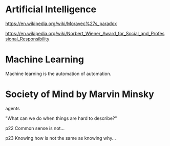 # Artificial Intelligence

<https://en.wikipedia.org/wiki/Moravec%27s_paradox>

<https://en.wikipedia.org/wiki/Norbert_Wiener_Award_for_Social_and_Professional_Responsibility>

# Machine Learning

Machine learning is the automation of automation.

# Society of Mind by Marvin Minsky
agents

"What can we do when things are hard to describe?"

p22 Common sense is not...

p23 Knowing how is not the same as knowing why...